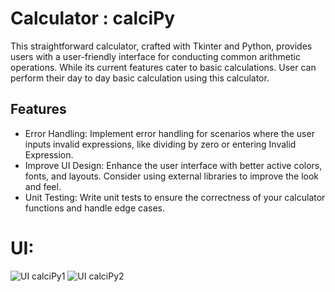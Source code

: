# Calculator : calciPy

This straightforward calculator, crafted with Tkinter and Python, provides users with a user-friendly interface for conducting common arithmetic operations. While its current features cater to basic calculations. User can perform their day to day basic calculation using this calculator.

## Features

- Error Handling: Implement error handling for scenarios where the user inputs invalid expressions, like dividing by zero or entering Invalid Expression.
- Improve UI Design: Enhance the user interface with better active colors, fonts, and layouts. Consider using external libraries to improve the look and feel.
- Unit Testing: Write unit tests to ensure the correctness of your calculator functions and handle edge cases.

# UI: 
![UI calciPy1](https://github.com/mohit-thakur09/calciPy/assets/82665617/04085f78-324f-4c90-9de2-1c8648826759)
![UI calciPy2](https://github.com/mohit-thakur09/calciPy/assets/82665617/1545cab9-25ae-4658-b867-fc832c47229f)
